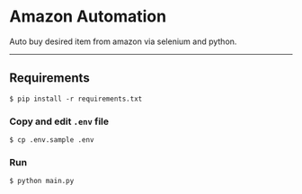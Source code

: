# Amazon Automation

Auto buy desired item from amazon via selenium and python.

---

## Requirements

```
$ pip install -r requirements.txt

```

### Copy and edit `.env` file

```
$ cp .env.sample .env
```

### Run

```
$ python main.py
```

